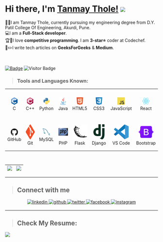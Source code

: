 # Hi there, I'm [Tanmay Thole!](https://tanmaythole.github.io/portfolio/)  <img src="https://raw.githubusercontent.com/MartinHeinz/MartinHeinz/master/wave.gif" height="30px">


👨‍🎓I am Tanmay Thole, currently pursuing my engineering degree from D.Y. Patil College Of Engineering, Akurdi, Pune. <br />
💻I am a **Full-Stack developer**.<br />
🏆🥇I love **competitive programming**. I am **3-star⭐️** coder at Codechef.<br />
📝✏️I write tech articles on **GeeksForGeeks** & **Medium**. <br />

<br />

[![Badge](https://cp-logo.vercel.app/codechef/tanmaythole)](https://www.codechef.com/users/tanmaythole) ![Visitor Badge](https://visitor-badge.glitch.me/badge?page_id=tanmaythole)

> ### Tools and Languages Known: 
<table>
  <tr>
       <td align="center" width="96" height="96">
      <a href="#macropower-tech">
        <img src="https://github.com/devicons/devicon/blob/master/icons/c/c-original.svg" width="25" height="25" alt="C" />
      </a>
      <br>C
    </td>
    <td align="center" width="96" height="96">
      <a href="#macropower-tech">
        <img src="https://github.com/devicons/devicon/blob/master/icons/cplusplus/cplusplus-original.svg" width="25" height="25" alt="C++" />
      </a>
      <br>C++
    </td>
     <td align="center" width="96" height="96">
      <a href="#macropower-tech">
        <img src="https://github.com/devicons/devicon/blob/master/icons/python/python-original.svg" width="25" height="25" alt="Python" />
      </a>
      <br>Python
    </td> 
    <td align="center" width="96" height="96">
      <a href="#macropower-tech">
        <img src="https://github.com/devicons/devicon/blob/master/icons/java/java-original.svg" width="25" height="25" alt="Java" />
      </a>
      <br>Java
    </td>
    <td align="center" width="96" height="96">
      <a href="#macropower-tech">
        <img src="https://github.com/devicons/devicon/blob/master/icons/html5/html5-original.svg" width="25" height="25" alt="html" />
      </a>
      <br>HTML5
    </td>
   <td align="center" width="96" height="96">
      <a href="#macropower-tech">
        <img src="https://github.com/devicons/devicon/blob/master/icons/css3/css3-original.svg" width="25" height="25" alt="css" />
      </a>
      <br>CSS3
    </td>
    <td align="center" width="96" height="96">
      <a href="#macropower-tech">
        <img src="https://github.com/devicons/devicon/blob/master/icons/javascript/javascript-original.svg" width="25" height="25" alt="JavaScript" />
      </a>
      <br>JavaScript
    </td>
    <td align="center" width="96" height="96">
      <a href="#macropower-tech" >
        <img src="https://github.com/devicons/devicon/blob/master/icons/react/react-original.svg" width="25" height="25" alt="React" />
      </a>
      <br>React
    </td>     
  </tr>
  <tr>
    <td align="center" width="96" height="96"> 
      <a href="#macropower-tech" >
        <img src="https://github.com/devicons/devicon/blob/master/icons/github/github-original.svg" width="25" height="25" alt="Github" />
      </a>
      <br>GitHub
    </td>
 <td align="center"  width="96" height="96">
      <a href="#macropower-tech">
        <img src="https://github.com/devicons/devicon/blob/master/icons/git/git-original.svg" width="50" height="50" alt="Git" />
      </a>
      <br>Git
    </td>
    <td align="center"  width="96" height="96">
      <a href="#macropower-tech">
        <img src="https://github.com/devicons/devicon/blob/master/icons/mysql/mysql-original.svg" width="25" height="25" alt="MySQL" />
      </a>
      <br>MySQL
    </td>
      <td align="center"  width="96" height="96">
      <a href="#macropower-tech">
        <img src="https://github.com/devicons/devicon/blob/master/icons/php/php-original.svg" width="75" height="50" alt="PHP" />
      </a>
      <br>PHP
    </td>
       <td align="center"  width="96" height="96">
      <a href="#macropower-tech">
        <img src="https://github.com/devicons/devicon/blob/master/icons/flask/flask-original.svg" width="50" height="50" alt="Flask" />
      </a>
      <br>Flask
   </td>
   <td align="center"  width="96" height="96">
      <a href="#macropower-tech">
        <img src="https://github.com/devicons/devicon/blob/master/icons/django/django-plain.svg" width="50" height="50" alt="Django" />
      </a>
      <br>Django
   </td>
   <td align="center"  width="96" height="96">
      <a href="#macropower-tech">
        <img src="https://github.com/devicons/devicon/blob/master/icons/vscode/vscode-original.svg" width="50" height="50" alt="VS Code" />
      </a>
      <br>VS Code
   </td>
   <td align="center"  width="96" height="96">
      <a href="#macropower-tech">
        <img src="https://github.com/devicons/devicon/blob/master/icons/bootstrap/bootstrap-original.svg" width="50" height="50" alt="Bootstrap" />
      </a>
      <br>Bootstrap
   </td>
   
  </tr>
</table>

<br />

|<img src="https://github-readme-stats.vercel.app/api?username=tanmaythole&&show_icons=true&count_private=true&theme=dark"/>|<img src="https://github-readme-streak-stats.herokuapp.com/?user=tanmaythole&theme=dark"/>|
|---|---|


 ---

> ## Connect with me  
<div align="center">
 <a href="https://www.linkedin.com/in/tanmay-thole-b82978175/" target="_blank">
<img src=https://img.shields.io/badge/linkedin-%231E77B5.svg?&style=for-the-badge&logo=linkedin&logoColor=white alt=linkedin style="margin-bottom: 5px;" />
</a>
<a href="https://github.com/tanmaythole" target="_blank">
<img src=https://img.shields.io/badge/github-%2324292e.svg?&style=for-the-badge&logo=github&logoColor=white alt=github style="margin-bottom: 5px;" />
</a>
<a href="https://twitter.com/tanmay_v_thole" target="_blank">
<img src=https://img.shields.io/badge/twitter-%2300acee.svg?&style=for-the-badge&logo=twitter&logoColor=white alt=twitter style="margin-bottom: 5px;" />
</a>
<a href="https://www.facebook.com/tanmaythole45" target="_blank">
<img src=https://img.shields.io/badge/facebook-%232E87FB.svg?&style=for-the-badge&logo=facebook&logoColor=white alt=facebook style="margin-bottom: 5px;" />
</a>
<a href="https://instagram.com/tanmay_v_thole" target="_blank">
<img src=https://img.shields.io/badge/instagram-%23000000.svg?&style=for-the-badge&logo=instagram&logoColor=white alt=instagram style="margin-bottom: 5px;" />
</a>
</div>

 ---
 > ## Check My Resume:
 <a href="https://tanmaythole.github.io/portfolio/files/resume.pdf" target="_blank">
<img src=https://img.shields.io/badge/Resume-Tanmay%20Thole-brightgreen style="margin-bottom: 5px;" />
</a>
 
[website]: https://tanmaythole.github.io/portfolio/
[instagram]: https://www.instagram.com/tanmay_v_thole/
[linkedin]: https://www.linkedin.com/in/tanmay-thole-b82978175/
[github]: https://github.com/tanmaythole
[mail]: tanmaythole@gmail.com
